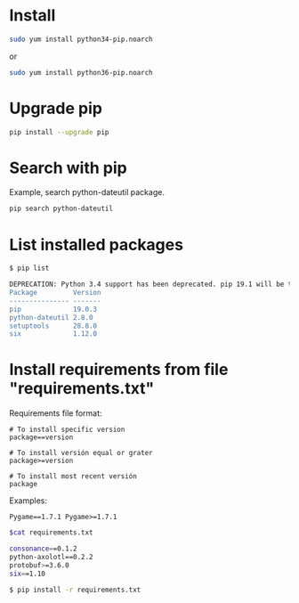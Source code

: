 <!-- TITLE: Pip -->
<!-- SUBTITLE: A quick summary of Pip -->

# Install


```sh
sudo yum install python34-pip.noarch
```

or

```sh
sudo yum install python36-pip.noarch

```

# Upgrade pip


```sh
pip install --upgrade pip
```

# Search with pip
Example, search python-dateutil package.

```sh
pip search python-dateutil
```

# List installed packages

```sh
$ pip list

DEPRECATION: Python 3.4 support has been deprecated. pip 19.1 will be the last one supporting it. Please upgrade your Python as Python 3.4 won't be maintained after March 2019 (cf PEP 429).
Package         Version
--------------- -------
pip             19.0.3 
python-dateutil 2.8.0  
setuptools      28.8.0 
six             1.12.0 

```

# Install requirements from file "requirements.txt"

Requirements file format:


```text
# To install specific version
package==version

# To install versión equal or grater
package>=version

# To install most recent versión
package
```

Examples:

`Pygame==1.7.1
Pygame>=1.7.1`


```sh
$cat requirements.txt 

consonance==0.1.2
python-axolotl==0.2.2
protobuf>=3.6.0
six==1.10
```



```sh
$ pip install -r requirements.txt
```


